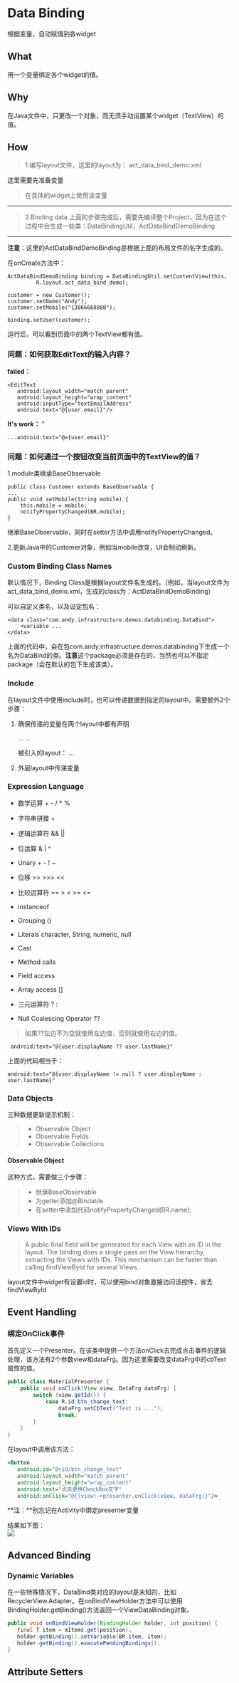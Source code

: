 # Data Binding
根据变量，自动赋值到各widget
## What
用一个变量绑定各个widget的值。
## Why
在Java文件中，只更改一个对象，而无须手动设置某个widget（TextView）的值。
## How
>1.编写layout文件，这里的layout为：
    act\_data\_bind\_demo.xml
>    
  这里需要先准备变量
    <data>
       <variable
          name="user"
          type="com.andy.infrastructure.bean.Customer" />
    </data>

>  在具体的widget上使用该变量
	<TextView
        android:layout_width="match_parent"
        android:layout_height="wrap_content"
        android:text="@{user.name}"/>

----
>2.Binding data
上面的步骤完成后，需要先编译整个Project，因为在这个过程中会生成一些类：DataBindingUtil，ActDataBindDemoBinding

---
**注意**：这里的ActDataBindDemoBinding是根据上面的布局文件的名字生成的。

在onCreate方法中：

	ActDataBindDemoBinding binding = DataBindingUtil.setContentView(this, 
             R.layout.act_data_bind_demo);

	customer = new Customer();
	customer.setName("Andy");
	customer.setMobile("13866668888");

	binding.setUser(customer);


运行后，可以看到页面中的两个TextView都有值。


### 问题：如何获取EditText的输入内容？

**failed：**

    <EditText
	   android:layout_width="match_parent"
	   android:layout_height="wrap_content"
	   android:inputType="textEmailAddress"
	   android:text="@{user.email}"/>


**It's work：** "

    ...android:text="@={user.email}"

### 问题：如何通过一个按钮改变当前页面中的TextView的值？
1.module类继承BaseObservable

    public class Customer extends BaseObservable {
    ...
    public void setMobile(String mobile) {
        this.mobile = mobile;
        notifyPropertyChanged(BR.mobile);
    }
继承BaseObservable，同时在setter方法中调用notifyPropertyChanged。

2.更新Java中的Customer对象，例如当mobile改变，UI会制动刷新。

### Custom Binding Class Names
默认情况下，Binding Class是根据layout文件名生成的。（例如，当layout文件为act\_data\_bind\_demo.xml，生成的class为：ActDataBindDemoBinding）

可以自定义类名，以及设定包名：

    <data class="com.andy.infrastructure.demos.databinding.DataBind">
        <variable ...
    </data>

上面的代码中，会在包com.andy.infrastructure.demos.databinding下生成一个名为DataBind的类。**注意**这个package必须是存在的，当然也可以不指定package（会在默认的包下生成该类）。

### Include
在layout文件中使用include时，也可以传递数据到指定的layout中。需要额外2个步骤：

1. 确保传递的变量在两个layout中都有声明

    <layout xmlns:android="http://schemas.android.com/apk/res/android"
    xmlns:bind="http://schemas.android.com/apk/res-auto">
    <data class="com.andy.infrastructure.demos.databinding.DataBind">
        <variable
            name="user"
            type="com.andy.infrastructure.demos.databinding.Customer" />
        ...
    </data>
    ...
        <include layout="@layout/user_name"
            bind:user="@{user}"/>

    被引入的layout：
    ...
    <data>
        <variable
            name="user"
            type="com.andy.infrastructure.demos.databinding.Customer" />
    </data>

    <TextView
        android:layout_width="match_parent"
        android:layout_height="wrap_content"
        android:padding="15dp"
        android:text="@{user.name}">

2. 外层layout中传递变量

    <include layout="@layout/user_name"
            bind:user="@{user}"/>

### Expression Language
 

- 数学运算 + - / * % <br>
- 字符串拼接 + <br>
- 逻辑运算符 && ||  <br>
- 位运算 & | ^ <br>
- Unary + - ! ~  <br>
- 位移 >> >>> << <br>
- 比较运算符 == > < >= <= <br>
- instanceof <br>
- Grouping () <br>
- Literals character, String, numeric, null <br>
- Cast <br>
- Method calls <br>
- Field access <br>
- Array access [] <br>
- 三元运算符 ? : <br>

- Null Coalescing Operator ??
> 如果??左边不为空就使用左边值，否则就使用右边的值。

     android:text="@{user.displayName ?? user.lastName}"

上面的代码相当于：

    android:text="@{user.displayName != null ? user.displayName : user.lastName}"

### Data Objects
三种数据更新提示机制：
>  - Observable Object
>  - Observable Fields
>  - Observable Collections

#### Observable Object
这种方式，需要做三个步骤：
>  - 继承BaseObservable 
>  - 为getter添加@Bindable
>  - 在setter中添加代码notifyPropertyChanged(BR.name);

### Views With IDs
> A public final field will be generated for each View with an ID in the layout. The binding does a single pass on the View hierarchy, extracting the Views with IDs. This mechanism can be faster than calling findViewById for several Views.

layout文件中widget有设置id时，可以使用bind对象直接访问该控件，省去findViewById

## Event Handling ##
### 绑定OnClick事件 ###
首先定义一个Presenter。在该类中提供一个方法onClick去完成点击事件的逻辑处理，该方法有2个参数view和dataFrg。因为这里需要改变dataFrg中的cbText属性的值。
``` Java
public class MaterialPresenter {
    public void onClick(View view, DataFrg dataFrg) {
        switch (view.getId()) {
            case R.id.btn_change_text:
                dataFrg.setCbText("Text is ...");
                break;
        }
    }
}
```

在layout中调用该方法：
``` xml
<Button
   android:id="@+id/btn_change_text"
   android:layout_width="match_parent"
   android:layout_height="wrap_content"
   android:text="点击更换CheckBox文字"
   android:onClick="@{(view)->presenter.onClick(view, dataFrg)}"/>
```

**注：**别忘记在Activity中绑定presenter变量

结果如下图：<br/>
![](gerg.gif)

## Advanced Binding ##
### Dynamic Variables ###
在一些特殊情况下，DataBind类对应的layout是未知的，比如RecyclerView.Adapter。在onBindViewHolder方法中可以使用BindingHolder.getBinding()方法返回一个ViewDataBinding对象。
``` Java
public void onBindViewHolder(BindingHolder holder, int position) {
   final T item = mItems.get(position);
   holder.getBinding().setVariable(BR.item, item);
   holder.getBinding().executePendingBindings();
}
```


## Attribute Setters ##
